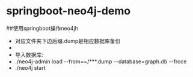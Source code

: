 # springboot-neo4j-demo
##使用springboot操作neo4jh

* 对应文件夹下边后缀.dump是相应数据库备份
* 
* 导入数据库:
* ./neo4j-admin load --from=~/***.dump --database=graph.db --froce
* ./neo4j start
